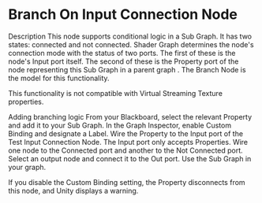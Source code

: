 # Branch On Input Connection Node

Description
This node supports conditional logic in a Sub Graph. It has two states: connected and not connected. Shader Graph determines the node's connection mode with the status of two ports. The first of these is the node's Input port itself. The second of these is the Property port of the node representing this Sub Graph in a parent graph . The Branch Node is the model for this functionality.

This functionality is not compatible with Virtual Streaming Texture properties.

Adding branching logic
From your Blackboard, select the relevant Property and add it to your Sub Graph.
In the Graph Inspector, enable Custom Binding and designate a Label.
Wire the Property to the Input port of the Test Input Connection Node. The Input port only accepts Properties.
Wire one node to the Connected port and another to the Not Connected port.
Select an output node and connect it to the Out port.
Use the Sub Graph in your graph.

If you disable the Custom Binding setting, the Property disconnects from this node, and Unity displays a warning.
